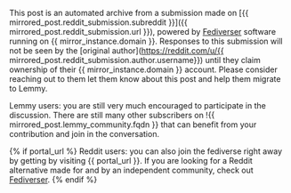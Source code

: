 This post is an automated archive from a submission made on [{{ mirrored_post.reddit_submission.subreddit }}]({{ mirrored_post.reddit_submission.url }}), powered by [Fediverser](https://fediverser.network) software running on {{ mirror_instance.domain }}. Responses to this submission will not be seen by the [original author](https://reddit.com/u/{{ mirrored_post.reddit_submission.author.username}}) until they claim ownership of their {{ mirror_instance.domain }} account. Please consider reaching out to them let them know about this post and help them migrate to Lemmy.

Lemmy users: you are still very much encouraged to participate in the discussion. There are still many other subscribers on !{{ mirrored_post.lemmy_community.fqdn }} that can benefit from your contribution and join in the conversation.

{% if portal_url %}
Reddit users: you can also join the fediverse right away by getting by visiting {{ portal_url }}. If you are looking for a Reddit alternative made for and by an independent community, check out [Fediverser](https://fediverser.network).
{% endif %}
